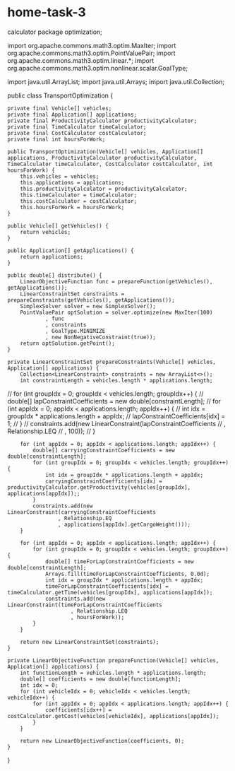 # home-task-3
calculator
package optimization;

import org.apache.commons.math3.optim.MaxIter;
import org.apache.commons.math3.optim.PointValuePair;
import org.apache.commons.math3.optim.linear.*;
import org.apache.commons.math3.optim.nonlinear.scalar.GoalType;

import java.util.ArrayList;
import java.util.Arrays;
import java.util.Collection;

public class TransportOptimization {

    private final Vehicle[] vehicles;
    private final Application[] applications;
    private final ProductivityCalculator productivityCalculator;
    private final TimeCalculator timeCalculator;
    private final CostCalculator costCalculator;
    private final int hoursForWork;

    public TransportOptimization(Vehicle[] vehicles, Application[] applications, ProductivityCalculator productivityCalculator, TimeCalculator timeCalculator, CostCalculator costCalculator, int hoursForWork) {
        this.vehicles = vehicles;
        this.applications = applications;
        this.productivityCalculator = productivityCalculator;
        this.timeCalculator = timeCalculator;
        this.costCalculator = costCalculator;
        this.hoursForWork = hoursForWork;
    }

    public Vehicle[] getVehicles() {
        return vehicles;
    }

    public Application[] getApplications() {
        return applications;
    }

    public double[] distribute() {
        LinearObjectiveFunction func = prepareFunction(getVehicles(), getApplications());
        LinearConstraintSet constraints = prepareConstraints(getVehicles(), getApplications());
        SimplexSolver solver = new SimplexSolver();
        PointValuePair optSolution = solver.optimize(new MaxIter(100)
                , func
                , constraints
                , GoalType.MINIMIZE
                , new NonNegativeConstraint(true));
        return optSolution.getPoint();
    }

    private LinearConstraintSet prepareConstraints(Vehicle[] vehicles, Application[] applications) {
        Collection<LinearConstraint> constraints = new ArrayList<>();
        int constraintLength = vehicles.length * applications.length;
//        for (int groupIdx = 0; groupIdx < vehicles.length; groupIdx++) {
//            double[] lapConstraintCoefficients = new double[constraintLength];
//            for (int appIdx = 0; appIdx < applications.length; appIdx++) {
//                int idx = groupIdx * applications.length + appIdx;
//                lapConstraintCoefficients[idx] = 1;
//            }
//            constraints.add(new LinearConstraint(lapConstraintCoefficients
//                    , Relationship.LEQ
//                    , 100));
//        }

        for (int appIdx = 0; appIdx < applications.length; appIdx++) {
            double[] carryingConstraintCoefficients = new double[constraintLength];
            for (int groupIdx = 0; groupIdx < vehicles.length; groupIdx++)  {
                int idx = groupIdx * applications.length + appIdx;
                carryingConstraintCoefficients[idx] = productivityCalculator.getProductivity(vehicles[groupIdx], applications[appIdx]);;
            }
            constraints.add(new LinearConstraint(carryingConstraintCoefficients
                    , Relationship.EQ
                    , applications[appIdx].getCargoWeight()));
        }

        for (int appIdx = 0; appIdx < applications.length; appIdx++) {
            for (int groupIdx = 0; groupIdx < vehicles.length; groupIdx++) {
                double[] timeForLapConstraintCoefficients = new double[constraintLength];
                Arrays.fill(timeForLapConstraintCoefficients, 0.0d);
                int idx = groupIdx * applications.length + appIdx;
                timeForLapConstraintCoefficients[idx] = timeCalculator.getTime(vehicles[groupIdx], applications[appIdx]);
                constraints.add(new LinearConstraint(timeForLapConstraintCoefficients
                        , Relationship.LEQ
                        , hoursForWork));
            }
        }

        return new LinearConstraintSet(constraints);
    }

    private LinearObjectiveFunction prepareFunction(Vehicle[] vehicles, Application[] applications) {
        int functionLength = vehicles.length * applications.length;
        double[] coefficients = new double[functionLength];
        int idx = 0;
        for (int vehicleIdx = 0; vehicleIdx < vehicles.length; vehicleIdx++) {
            for (int appIdx = 0; appIdx < applications.length; appIdx++) {
                coefficients[idx++] = costCalculator.getCost(vehicles[vehicleIdx], applications[appIdx]);
            }
        }

        return new LinearObjectiveFunction(coefficients, 0);
    }

}
